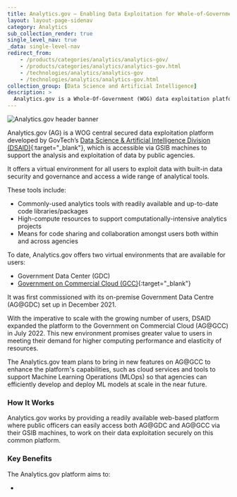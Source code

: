 ```yaml
---
title: Analytics.gov – Enabling Data Exploitation for Whole-of-Government (WOG)
layout: layout-page-sidenav
category: Analytics
sub_collection_render: true
single_level_nav: true
_data: single-level-nav
redirect_from:
    - /products/categories/analytics/analytics-gov/
    - /products/categories/analytics/analytics-gov.html
    - /technologies/analytics/analytics-gov
    - /technologies/analytics/analytics-gov.html
collection_group: [Data Science and Artificial Intelligence]
description: >
  Analytics.gov is a Whole-Of-Government (WOG) data exploitation platform to support the analysis of data by agencies.
---
```


![Analytics.gov header banner](/assets/img/VAS-HeaderBanner-v4.png)

Analytics.gov (AG) is a WOG central secured data exploitation platform developed by GovTech’s [Data Science & Artificial Intelligence Division (DSAID)](https://www.tech.gov.sg/capability-centre-dsaid){:target="_blank"}, which is accessible via GSIB machines to support the analysis and exploitation of data by public agencies.

It offers a virtual environment for all users to exploit data with built-in data security and governance and access a wide range of analytical tools.

These tools include:
- Commonly-used analytics tools with readily available and up-to-date code libraries/packages
- High-compute resources to support computationally-intensive analytics projects
- Means for code sharing and collaboration amongst users both within and across agencies

To date, Analytics.gov offers two virtual environments that are available for users: 
- Government Data Center (GDC)
- [Government on Commercial Cloud (GCC)](products/categories/infrastructure-and-hosting/government-on-commercial-cloud/){:target="_blank"}

It was first commissioned with its on-premise Government Data Centre (AG@GDC) set up in December 2021. 

With the imperative to scale with the growing number of users, DSAID expanded the platform to the Government on Commercial Cloud (AG@GCC) in July 2022. This new environment promises greater value to users in meeting their demand for higher computing performance and elasticity of resources. 

The Analytics.gov team plans to bring in new features on AG@GCC to enhance the platform's capabilities, such as cloud services and tools to support Machine Learning Operations (MLOps) so that agencies can efficiently develop and deploy ML models at scale in the near future.

### How It Works

Analytics.gov works by providing a readily available web-based platform where public officers can easily access both AG@GDC and AG@GCC via their GSIB machines, to work on their data exploitation securely on this common platform.

### Key Benefits

The Analytics.gov platform aims to: 

- 



